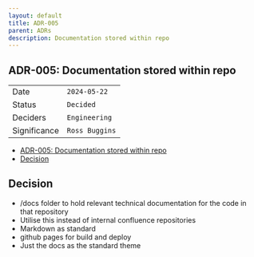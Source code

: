 ```yaml
---
layout: default
title: ADR-005
parent: ADRs
description: Documentation stored within repo
---
```


## ADR-005: Documentation stored within repo

|              |                |
| ------------ | -------------- |
| Date         | `2024-05-22`   |
| Status       | `Decided`      |
| Deciders     | `Engineering`  |
| Significance | `Ross Buggins` |

- [ADR-005: Documentation stored within repo](#adr-005-documentation-stored-within-repo)
- [Decision](#decision)

## Decision

- /docs folder to hold relevant technical documentation for the code in that repository
- Utilise this instead of internal confluence repositories
- Markdown as standard
- github pages for build and deploy
- Just the docs as the standard theme
